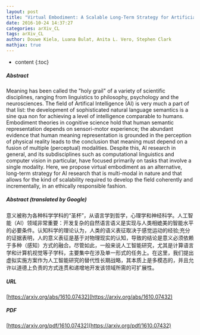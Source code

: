 ```yaml
---
layout: post
title: "Virtual Embodiment: A Scalable Long-Term Strategy for Artificial Intelligence Research"
date: 2016-10-24 14:37:27
categories: arXiv_CL
tags: arXiv_CL
author: Douwe Kiela, Luana Bulat, Anita L. Vero, Stephen Clark
mathjax: true
---
```


* content
{:toc}

##### Abstract
Meaning has been called the "holy grail" of a variety of scientific disciplines, ranging from linguistics to philosophy, psychology and the neurosciences. The field of Artifical Intelligence (AI) is very much a part of that list: the development of sophisticated natural language semantics is a sine qua non for achieving a level of intelligence comparable to humans. Embodiment theories in cognitive science hold that human semantic representation depends on sensori-motor experience; the abundant evidence that human meaning representation is grounded in the perception of physical reality leads to the conclusion that meaning must depend on a fusion of multiple (perceptual) modalities. Despite this, AI research in general, and its subdisciplines such as computational linguistics and computer vision in particular, have focused primarily on tasks that involve a single modality. Here, we propose virtual embodiment as an alternative, long-term strategy for AI research that is multi-modal in nature and that allows for the kind of scalability required to develop the field coherently and incrementally, in an ethically responsible fashion.

##### Abstract (translated by Google)
意义被称为各种科学学科的“圣杯”，从语言学到哲学，心理学和神经科学。人工智能（AI）领域非常重要：开发复杂的自然语言语义是实现与人类相媲美的智能水平的必要条件。认知科学的理论认为，人类的语义表征取决于感觉运动的经验;充分的证据表明，人的意义表征是基于对物理现实的认知，导致的结论是意义必须依赖于多种（感知）方式的融合。尽管如此，一般来说人工智能研究，尤其是计算语言学和计算机视觉等子学科，主要集中在涉及单一形式的任务上。在这里，我们提出虚拟实施方案作为人工智能研究的替代性长期战略，其本质上是多模态的，并且允许以道德上负责的方式连贯和递增地开发该领域所需的可扩展性。

##### URL
[https://arxiv.org/abs/1610.07432](https://arxiv.org/abs/1610.07432)

##### PDF
[https://arxiv.org/pdf/1610.07432](https://arxiv.org/pdf/1610.07432)

